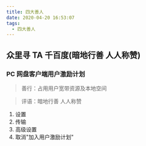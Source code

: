 ```yaml
---
title: 四大善人
date: 2020-04-20 16:53:07
tags:
  - 四大善人
---
```


## 众里寻 TA 千百度(暗地行善 人人称赞)

### PC 网盘客户端用户激励计划

> 善行：占用用户宽带资源及本地空间

> 评语：暗地行善 人人称赞

1. 设置
2. 传输
3. 高级设置
4. 取消"加入用户激励计划"
